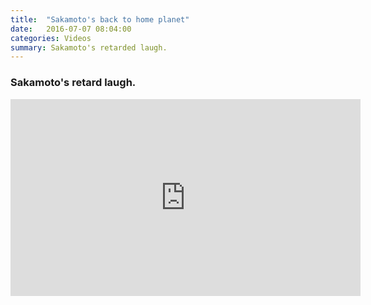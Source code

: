 ```yaml
---
title:  "Sakamoto's back to home planet"
date:   2016-07-07 08:04:00
categories: Videos
summary: Sakamoto's retarded laugh.
---
```


### Sakamoto's retard laugh.

<iframe width="560" height="315" src="https://www.youtube.com/embed/GXYR5e9TJAo" frameborder="0" allowfullscreen></iframe>

